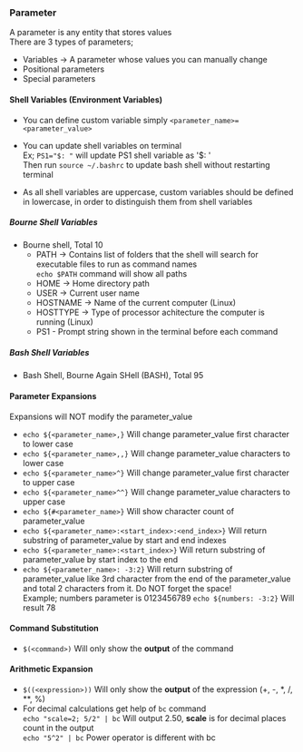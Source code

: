 ### Parameter

A parameter is any entity that stores values <br>
There are 3 types of parameters; <br>

- Variables -> A parameter whose values you can manually change
- Positional parameters
- Special parameters

#### Shell Variables (Environment Variables)

- You can define custom variable simply ```<parameter_name>=<parameter_value>```
- You can update shell variables on terminal <br>
Ex; ```PS1="$: "``` will update PS1 shell variable as '$: ' <br>
Then run ```source ~/.bashrc``` to update bash shell without restarting terminal

- As all shell variables are uppercase, custom variables should be defined in lowercase, in order to distinguish them from shell variables

##### Bourne Shell Variables
- Bourne shell, Total 10
  - PATH -> Contains list of folders that the shell will search for executable files to run as command names <br>
  ```echo $PATH``` command will show all paths
  - HOME -> Home directory path
  - USER -> Current user name
  - HOSTNAME -> Name of the current computer (Linux)
  - HOSTTYPE -> Type of processor achitecture the computer is running (Linux)
  - PS1 - Prompt string shown in the terminal before each command

##### Bash Shell Variables 
- Bash Shell, Bourne Again SHell (BASH), Total 95

#### Parameter Expansions

Expansions will NOT modify the parameter_value

- ```echo ${<parameter_name>,}``` Will change parameter_value first character to lower case
- ```echo ${<parameter_name>,,}``` Will change parameter_value characters to lower case
- ```echo ${<parameter_name>^}``` Will change parameter_value first character to upper case
- ```echo ${<parameter_name>^^}``` Will change parameter_value characters to upper case
- ```echo ${#<parameter_name>}``` Will show character count of parameter_value
- ```echo ${<parameter_name>:<start_index>:<end_index>}``` Will return substring of parameter_value by start and end indexes
- ```echo ${<parameter_name>:<start_index>}``` Will return substring of parameter_value by start index to the end
- ```echo ${<parameter_name>: -3:2}``` Will return substring of parameter_value like 3rd character from the end of the parameter_value and total 2 characters from it. Do NOT forget the space! <br>
Example; numbers parameter is 0123456789 ```echo ${numbers: -3:2}``` Will result 78

#### Command Substitution

- ```$(<command>)``` Will only show the **output** of the command

#### Arithmetic Expansion

- ```$((<expression>))``` Will only show the **output** of the expression (+, -, *, /, **, %)
- For decimal calculations get help of ```bc``` command <br>
```echo "scale=2; 5/2" | bc``` Will output 2.50, **scale** is for decimal places count in the output <br>
```echo "5^2" | bc``` Power operator is different with bc
